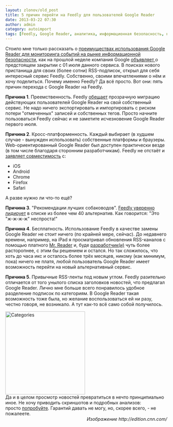 ```yaml
---
layout: zlonov/old_post
title: 5 причин перейти на Feedly для пользователей Google Reader
date: 2013-03-22 07:30
author: admin
category: autoimport
tags: [Feedly, Google Reader, аналитика, информационная безопасность, комментарий, полезное]
---
```

<div dir="ltr">Стоило мне только рассказать о <a href="/2013/02/legal_methods_of_competitive_intelligence/">преимуществах использования Google Reader для мониторинга событий на рынке информационной безопасности</a>, как на прошлой неделе компания Google <a href="http://googlereader.blogspot.ru/2013/03/powering-down-google-reader.html" target="_blank">объявляет </a>о предстоящем закрытии с 01 июля данного сервиса. В поисках нового пристанища для своих (более сотни) RSS-подписок, открыл для себя интересный сервис Feedly. Собственно, своими впечатлениями о нём и хочу поделиться.
Почему именно Feedly? Да всё просто. Вот они: пять причин перехода с Google Reader на Feedly.

<b>Причина 1</b>. Преемственность.
Feedly <a href="http://blog.feedly.com/2013/03/14/google-reader/" target="_blank">обещает</a> прозрачную миграцию действующих пользователей Google Reader на свой собственный сервис. Не надо ничего экспортировать и импортировать с риском потери "отмеченных" записей и собственных тегов. Просто начните пользоваться Feedly сейчас и не заметите исчезновение Google Reader первого июля.

<b>Причина 2</b>. Кросс-платформенность.
Каждый выбирает (в худшем случае - вынужден использовать) собственные платформы и браузеры. Web-ориентированный Google Reader был доступен практически везде (в том числе благодаря сторонним разработчикам). Feedly не отстаёт и <a href="http://blog.feedly.com/2013/03/14/google-reader/" target="_blank">заявляет совместимость</a> с:
<ul>
	<li>iOS</li>
	<li>Android</li>
	<li>Chrome</li>
	<li>Firefox</li>
	<li>Safari</li>
</ul>
А разве нужно ли что-то ещё?

<b>Причина 3</b>. "Рекомендации лучших собаководов".
<a href="http://www.replacereader.com/" target="_blank">Feedly уверенно лидирует</a> в списке из более чем 40 альтернатив. Как говорится: "Это "ж-ж-ж-ж" неспроста!"

<b>Причина 4</b>. Бесплатность.
Использование Feedly в качестве замены Google Reader не стоит ничего (по крайней мере, сейчас). До недавнего времени, например, на iPad я просматривал обновления RSS-каналов с помощью платного <a href="https://itunes.apple.com/ru/app/mr.-reader/id412874834?mt=8" target="_blank">Mr. Reader</a> и, буде <a href="https://www.facebook.com/mrreader?ref=stream" target="_blank">разработчик(и)</a> чуть более расторопнее, с этим бы решением и остался. Но так сложилось, что хоть до часа икс и осталось более трёх месяцев, никому (как минимум, пока) ничего не платя, любой пользователь Google Reader имеет возможность перейти на новый альтернативный сервис.

<b>Причина 5</b>. Привычные RSS-ленты под новым углом.
Feedly разительно отличается от того унылого списка заголовков новостей, что предлагал Google Reader. Лично мне больше всего понравилось удобное разделение подписок по категориям. В Google Reader такая возможность тоже была, но желание воспользоваться ей ни разу, честно говоря, не возникало. А тут как-то всё само собой получилось.
<div><img class="aligncenter size-full wp-image-2580" alt="Categories" src="/assets/uploads/2013/03/Categories.png" width="248" height="258" /></div>
<div>Да и в целом просмотр новостей превратиться в нечто принципиально иное. Не хочу приводить скриншотов и подробных анализов: просто <a href="http://www.feedly.com/" target="_blank">попробуйте</a>. Гарантий давать не могу, но, скорее всего, - не пожалеете.
<div style="text-align: right;"><i>Изображение http://edition.cnn.com/</i></div>
</div>
</div>
